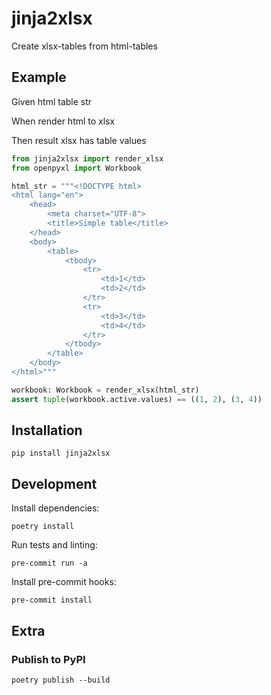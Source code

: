 # jinja2xlsx

Create xlsx-tables from html-tables

## Example

Given html table str

When render html to xlsx

Then result xlsx has table values

```python
from jinja2xlsx import render_xlsx
from openpyxl import Workbook

html_str = """<!DOCTYPE html>
<html lang="en">
    <head>
        <meta charset="UTF-8">
        <title>Simple table</title>
    </head>
    <body>
        <table>
            <tbody>
                <tr>
                    <td>1</td>
                    <td>2</td>
                </tr>
                <tr>
                    <td>3</td>
                    <td>4</td>
                </tr>
            </tbody>
        </table>
    </body>
</html>"""

workbook: Workbook = render_xlsx(html_str)
assert tuple(workbook.active.values) == ((1, 2), (3, 4))
```

## Installation 

```
pip install jinja2xlsx
```

## Development

Install dependencies:

```
poetry install
```

Run tests and linting:

```
pre-commit run -a
```

Install pre-commit hooks:

```
pre-commit install
```

## Extra

### Publish to PyPI

```shell
poetry publish --build
```